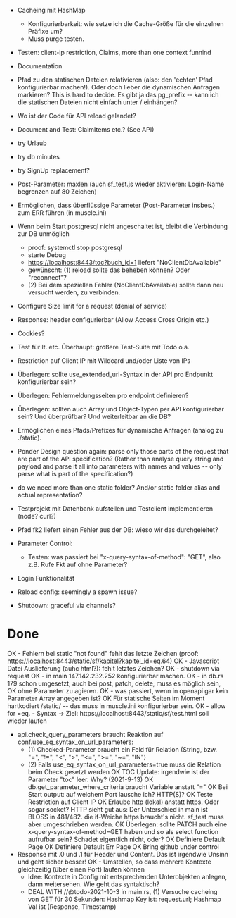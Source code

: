 - Cacheing mit HashMap
  - Konfigurierbarkeit: wie setze ich die Cache-Größe für die einzelnen Präfixe um?
  - Muss purge testen.
- Testen: client-ip restriction, Claims, more than one context funnind
- Documentation
- Pfad zu den statischen Dateien relativieren (also: den 'echten' Pfad konfigurierbar machen!). Oder doch lieber die dynamischen Anfragen markieren? This is hard to decide. Es gibt ja das pg_prefix -- kann ich die statischen Dateien nicht einfach unter <app>/ einhängen?
- Wo ist der Code für API reload gelandet?
- Document and Test: ClaimItems etc.? (See API)
- try Urlaub
- try db minutes
- try SignUp replacement?
- Post-Parameter: maxlen (auch sf_test.js wieder aktivieren: Login-Name begrenzen auf 80 Zeichen)
- Ermöglichen, dass überflüssige Parameter (Post-Parameter insbes.) zum ERR führen (in muscle.ini)
- Wenn beim Start postgresql nicht angeschaltet ist, bleibt die Verbindung zur DB unmöglich
   - proof: systemctl stop postgresql
   - starte Debug
   - <https://localhost:8443/toc?buch_id=1> liefert "NoClientDbAvailable"
   - gewünscht: (1) reload sollte das beheben können? Oder "reconnect"?
   - (2) Bei dem speziellen Fehler (NoClientDbAvailable) sollte dann neu versucht werden, zu verbinden.
- Configure Size limit for a request (denial of service)
- Response: header configurierbar (Allow Access Cross Origin etc.)
- Cookies?
- Test für lt. etc. Überhaupt: größere Test-Suite mit Todo o.ä.
- Restriction auf Client IP mit Wildcard und/oder Liste von IPs
- Überlegen: sollte use_extended_url-Syntax in der API pro Endpunkt konfigurierbar sein?
- Überlegen: Fehlermeldungsseiten pro endpoint definieren?
- Überlegen: sollten auch Array und Object-Typen per API konfigurierbar sein? Und überprüfbar? Und weiterleitbar an die DB?
- Ermöglichen eines Pfads/Prefixes für dynamische Anfragen (analog zu ./static).
- Ponder Design question again: parse only those parts of the request that are part of the API specification? (Rather than 
  analyse query string and payload and parse it all into parameters with names and values -- only parse what is part 
  of the specification?)
- do we need more than one static folder? And/or static folder alias and actual representation?
- Testprojekt mit Datenbank aufstellen und Testclient implementieren (node? curl?)
- Pfad fk2 liefert einen Fehler aus der DB: wieso wir das durchgeleitet?
- Parameter Control:
  - Testen: was passiert bei "x-query-syntax-of-method": "GET", also z.B. Rufe Fkt auf ohne Parameter?

- Login Funktionalität

- Reload config: seemingly a spawn issue?

- Shutdown: graceful via channels?

# Done

OK - Fehlern bei static "not found" fehlt das letzte Zeichen (proof: <https://localhost:8443/static/sf/kapitel?kapitel_id=eq.64>)
OK - Javascript Datei Auslieferung (auhc html?): fehlt letztes Zeichen?
OK - shutdown via request
OK - in main 147.142.232.252 konfigurierbar machen.
OK  - in db.rs 179 schon umgesetzt, auch bei post, patch, delete, muss es möglich sein, 
OK    ohne Parameter zu agieren.
OK  - was passiert, wenn in openapi gar kein Parameter Array angegeben ist?
OK Für statische Seiten im Moment hartkodiert /static/ -- das muss in muscle.ini konfigurierbar sein.
OK - allow for =eq. - Syntax
  -> Ziel: https://localhost:8443/static/sf/test.html soll wieder laufen
  - api.check_query_parameters braucht Reaktion auf conf.use_eq_syntax_on_url_parameters:
      - (1) Checked-Parameter braucht ein Feld für Relation (String, bzw. "=", "!=", "<", ">", "<=", ">=", "~=", "IN")
      - (2) Falls use_eq_syntax_on_url_parameters=true muss die Relation beim Check gesetzt werden
OK TOC Update: irgendwie ist der Parameter "toc" leer. Why? (2021-9-13)
OK db.get_parameter_where_criteria braucht Variable anstatt "="
OK Bei Start output: auf welchem Port lausche ich? HTTP(S)?
OK Teste Restriction auf Client IP
OK Erlaube http (lokal) anstatt https. Oder sogar socket? HTTP sieht gut aus: Der Unterschied in main ist BLOSS in 481/482. die if-Weiche https braucht's nicht. sf_test muss aber umgeschrieben werden.
OK Überlegen: sollte PATCH auch eine x-query-syntax-of-method=GET haben und so als select function aufrufbar sein? Schadet eigentlich nicht, oder?
OK Definiere Default Page
OK Definiere Default Err Page
OK Bring github under control
- Response mit .0 und .1 für Header und Content. Das ist irgendwie Unsinn und geht sicher besser!
OK - Umstellen, so dass mehrere Kontexte gleichzeitig (über einen Port) laufen können
    - Idee: Kontexte in Config mit entsprechenden Unterobjekten anlegen, dann weitersehen. Wie geht das syntaktisch?
    - DEAL WITH //@todo-2021-10-3 in main.rs,
   (1) Versuche cacheing von GET für 30 Sekunden:
       Hashmap Key ist: request.url; Hashmap Val ist (Response, Timestamp)